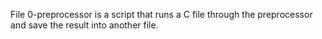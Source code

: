 File 0-preprocessor is  a script that runs a C file through the preprocessor and save the result into another file.
